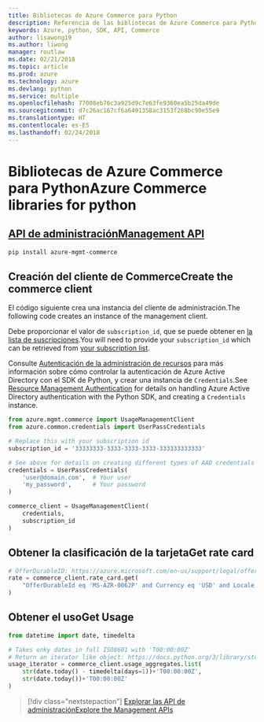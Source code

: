 ```yaml
---
title: Bibliotecas de Azure Commerce para Python
description: Referencia de las bibliotecas de Azure Commerce para Python
keywords: Azure, python, SDK, API, Commerce
author: lisawong19
ms.author: liwong
manager: routlaw
ms.date: 02/21/2018
ms.topic: article
ms.prod: azure
ms.technology: azure
ms.devlang: python
ms.service: multiple
ms.openlocfilehash: 77008eb76c3a925d9c7e63fe9360ea5b25da49de
ms.sourcegitcommit: d7c26ac167cf6a6491358ac3153f268bc90e55e9
ms.translationtype: HT
ms.contentlocale: es-ES
ms.lasthandoff: 02/24/2018
---
```

# <a name="azure-commerce-libraries-for-python"></a><span data-ttu-id="47a67-104">Bibliotecas de Azure Commerce para Python</span><span class="sxs-lookup"><span data-stu-id="47a67-104">Azure Commerce libraries for python</span></span>

## <a name="management-apipythonapioverviewazurecommercemanagement"></a>[<span data-ttu-id="47a67-105">API de administración</span><span class="sxs-lookup"><span data-stu-id="47a67-105">Management API</span></span>](/python/api/overview/azure/commerce/management)

```bash
pip install azure-mgmt-commerce
```
## <a name="create-the-commerce-client"></a><span data-ttu-id="47a67-106">Creación del cliente de Commerce</span><span class="sxs-lookup"><span data-stu-id="47a67-106">Create the commerce client</span></span>

<span data-ttu-id="47a67-107">El código siguiente crea una instancia del cliente de administración.</span><span class="sxs-lookup"><span data-stu-id="47a67-107">The following code creates an instance of the management client.</span></span>

<span data-ttu-id="47a67-108">Debe proporcionar el valor de ``subscription_id``, que se puede obtener en [la lista de suscripciones](https://manage.windowsazure.com/#Workspaces/AdminTasks/SubscriptionMapping).</span><span class="sxs-lookup"><span data-stu-id="47a67-108">You will need to provide your ``subscription_id`` which can be retrieved from [your subscription list](https://manage.windowsazure.com/#Workspaces/AdminTasks/SubscriptionMapping).</span></span>

<span data-ttu-id="47a67-109">Consulte [Autenticación de la administración de recursos](/python/azure/python-sdk-azure-authenticate) para más información sobre cómo controlar la autenticación de Azure Active Directory con el SDK de Python, y crear una instancia de ``Credentials``.</span><span class="sxs-lookup"><span data-stu-id="47a67-109">See [Resource Management Authentication](/python/azure/python-sdk-azure-authenticate) for details on handling Azure Active Directory authentication with the Python SDK, and creating a ``Credentials`` instance.</span></span>

```python
from azure.mgmt.commerce import UsageManagementClient
from azure.common.credentials import UserPassCredentials

# Replace this with your subscription id
subscription_id = '33333333-3333-3333-3333-333333333333'

# See above for details on creating different types of AAD credentials
credentials = UserPassCredentials(
    'user@domain.com',  # Your user
    'my_password',      # Your password
)

commerce_client = UsageManagementClient(
    credentials,
    subscription_id
)
``` 

## <a name="get-rate-card"></a><span data-ttu-id="47a67-110">Obtener la clasificación de la tarjeta</span><span class="sxs-lookup"><span data-stu-id="47a67-110">Get rate card</span></span>

```python
# OfferDurableID: https://azure.microsoft.com/en-us/support/legal/offer-details/
rate = commerce_client.rate_card.get(
    "OfferDurableId eq 'MS-AZR-0062P' and Currency eq 'USD' and Locale eq 'en-US' and RegionInfo eq 'US'"
)
```

## <a name="get-usage"></a><span data-ttu-id="47a67-111">Obtener el uso</span><span class="sxs-lookup"><span data-stu-id="47a67-111">Get Usage</span></span>

```python
from datetime import date, timedelta

# Takes onky dates in full ISO8601 with 'T00:00:00Z'
# Return an iterator like object: https://docs.python.org/3/library/stdtypes.html#iterator-types
usage_iterator = commerce_client.usage_aggregates.list(
    str(date.today() - timedelta(days=1))+'T00:00:00Z',
    str(date.today())+'T00:00:00Z'
)
```

> [!div class="nextstepaction"]
> [<span data-ttu-id="47a67-112">Explorar las API de administración</span><span class="sxs-lookup"><span data-stu-id="47a67-112">Explore the Management APIs</span></span>](/python/api/overview/azure/commerce/management)